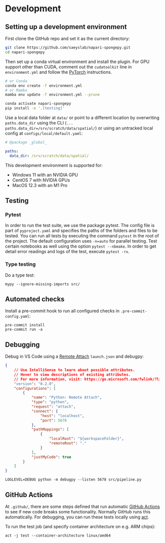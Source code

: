 # Development

## Setting up a development environment

First clone the GitHub repo and set it as the current directory:

```bash
git clone https://github.com/saeyslab/napari-spongepy.git
cd napari-spongepy
```

Then set up a conda virtual environment and install the plugin. For GPU support other than CUDA, comment out the `cudatoolkit` line in `environment.yml` and follow the [PyTorch](https://pytorch.org/get-started/locally/) instructions.

```bash
# or Conda
conda env create -f environment.yml
# or Mamba
mamba env update -f environment.yml --prune

conda activate napari-spongepy
pip install -e '.[testing]'
```

Use a local data folder at `data/` or point to a different location by overwriting `paths.data_dir` using the CLI (`... paths.data_dir=/srv/scratch/data/spatial/`) or using an untracked local config at `configs/local/default.yaml`:
```yaml
# @package _global_

paths:
  data_dir: /srv/scratch/data/spatial/
```

This development environment is supported for:
- Windows 11 with an NVIDIA GPU
- CentOS 7 with NVIDIA GPUs
- MacOS 12.3 with an M1 Pro

## Testing
### Pytest
In order to run the test suite, we use the package pytest. The config file is part of `pyproject.yaml` and specifies the paths of the folders and files to be tested.
You can run all tests by executing the command ```pytest``` in the root of the project.
The default configuration uses `-n=auto` for parallel testing.
Test certain notebooks as well using the option `pytest --nbmake`.
In order to get detail error readings and logs of the test, execute ```pytest -rx```.

### Type testing
Do a type test:
```
mypy --ignore-missing-imports src/
```

## Automated checks

Install a pre-commit hook to run all configured checks in `.pre-commit-config.yaml`:
```
pre-commit install
pre-commit run -a
```


## Debugging

Debug in VS Code using a [Remote Attach](https://code.visualstudio.com/docs/python/debugging#_debugging-by-attaching-over-a-network-connection) `launch.json` and debugpy:
```json
{
    // Use IntelliSense to learn about possible attributes.
    // Hover to view descriptions of existing attributes.
    // For more information, visit: https://go.microsoft.com/fwlink/?linkid=830387
    "version": "0.2.0",
    "configurations": [
        {
            "name": "Python: Remote Attach",
            "type": "python",
            "request": "attach",
            "connect": {
                "host": "localhost",
                "port": 5678
            },
            "pathMappings": [
                {
                    "localRoot": "${workspaceFolder}",
                    "remoteRoot": "."
                }
            ],
            "justMyCode": true
        }
    ]
}
```

```
LOGLEVEL=DEBUG python -m debugpy --listen 5678 src/pipeline.py
```

## GitHub Actions

At `.github/`, there are some steps defined that run automatic [GitHub Actions](https://docs.github.com/en/actions) to see if new code breaks some functionality. Normally GitHub runs this automatically.
For debugging, you can run these tests locally using [act](https://github.com/nektos/act).

To run the test job (and specify container architecture on e.g. ARM chips):
```
act -j test --container-architecture linux/amd64
```
